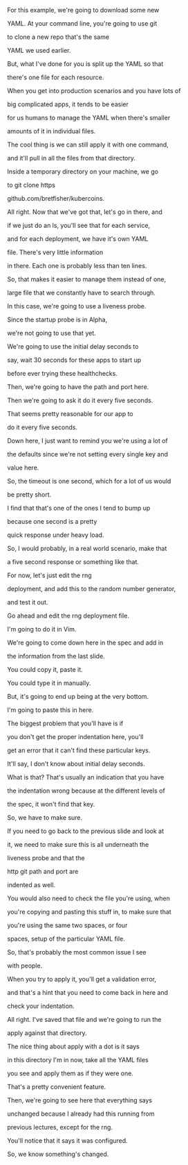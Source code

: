 For this example, we're going to download some new

YAML. At your command line, you're going to use git

to clone a new repo that's the same

YAML we used earlier.

But, what I've done for you is split up the YAML so that

there's one file for each resource.

When you get into production scenarios and you have lots of

big complicated apps, it tends to be easier

for us humans to manage the YAML when there's smaller

amounts of it in individual files.

The cool thing is we can still apply it with one command,

and it'll pull in all the files from that directory.

Inside a temporary directory on your machine, we go

to git clone https

github.com/bretfisher/kubercoins.

All right. Now that we've got that, let's go in there, and

if we just do an ls, you'll see that for each service,

and for each deployment, we have it's own YAML

file. There's very little information

in there. Each one is probably less than ten lines.

So, that makes it easier to manage them instead of one,

large file that we constantly have to search through.

In this case, we're going to use a liveness probe.

Since the startup probe is in Alpha,

we're not going to use that yet.

We're going to use the initial delay seconds to

say, wait 30 seconds for these apps to start up

before ever trying these healthchecks.

Then, we're going to have the path and port here.

Then we're going to ask it do it every five seconds.

That seems pretty reasonable for our app to

do it every five seconds.

Down here, I just want to remind you we're using a lot of

the defaults since we're not setting every single key and

value here.

So, the timeout is one second, which for a lot of us would

be pretty short.

I find that that's one of the ones I tend to bump up

because one second is a pretty

quick response under heavy load.

So, I would probably, in a real world scenario, make that

a five second response or something like that.

For now, let's just edit the rng

deployment, and add this to the random number generator,

and test it out.

Go ahead and edit the rng deployment file.

I'm going to do it in Vim.

We're going to come down here in the spec and add in

the information from the last slide.

You could copy it, paste it.

You could type it in manually.

But, it's going to end up being at the very bottom.

I'm going to paste this in here.

The biggest problem that you'll have is if

you don't get the proper indentation here, you'll

get an error that it can't find these particular keys.

It'll say, I don't know about initial delay seconds.

What is that? That's usually an indication that you have

the indentation wrong because at the different levels of

the spec, it won't find that key.

So, we have to make sure.

If you need to go back to the previous slide and look at

it, we need to make sure this is all underneath the

liveness probe and that the

http git path and port are

indented as well.

You would also need to check the file you're using, when

you're copying and pasting this stuff in, to make sure that

you're using the same two spaces, or four

spaces, setup of the particular YAML file.

So, that's probably the most common issue I see

with people.

When you try to apply it, you'll get a validation error,

and that's a hint that you need to come back in here and

check your indentation.

All right. I've saved that file and we're going to run the

apply against that directory.

The nice thing about apply with a dot is it says

in this directory I'm in now, take all the YAML files

you see and apply them as if they were one.

That's a pretty convenient feature.

Then, we're going to see here that everything says

unchanged because I already had this running from

previous lectures, except for the rng.

You'll notice that it says it was configured.

So, we know something's changed.